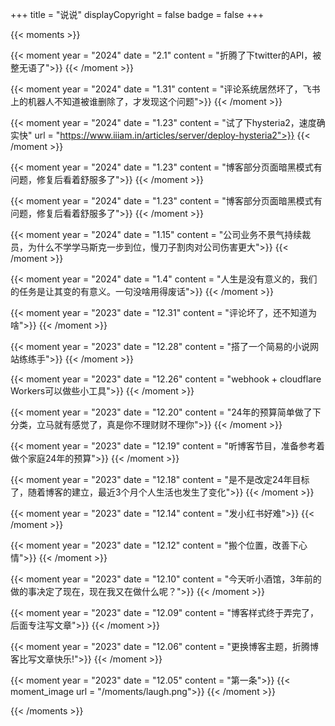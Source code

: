 +++
title = "说说"
displayCopyright = false
badge = false
+++

{{< moments >}}

{{< moment year = "2024" date = "2.1" content = "折腾了下twitter的API，被整无语了">}}
{{< /moment >}}

{{< moment year = "2024" date = "1.31" content = "评论系统居然坏了，飞书上的机器人不知道被谁删除了，才发现这个问题">}}
{{< /moment >}}

{{< moment year = "2024" date = "1.23" content = "试了下hysteria2，速度确实快" url = "https://www.iiiam.in/articles/server/deploy-hysteria2">}}
{{< /moment >}}

{{< moment year = "2024" date = "1.23" content = "博客部分页面暗黑模式有问题，修复后看着舒服多了">}}
{{< /moment >}}

{{< moment year = "2024" date = "1.23" content = "博客部分页面暗黑模式有问题，修复后看着舒服多了">}}
{{< /moment >}}

{{< moment year = "2024" date = "1.15" content = "公司业务不景气持续裁员，为什么不学学马斯克一步到位，慢刀子割肉对公司伤害更大">}}
{{< /moment >}}

{{< moment year = "2024" date = "1.4" content = "人生是没有意义的，我们的任务是让其变的有意义。一句没啥用得废话">}}
{{< /moment >}}

{{< moment year = "2023" date = "12.31" content = "评论坏了，还不知道为啥">}}
{{< /moment >}}

{{< moment year = "2023" date = "12.28" content = "搭了一个简易的小说网站练练手">}}
{{< /moment >}}

{{< moment year = "2023" date = "12.26" content = "webhook + cloudflare Workers可以做些小工具">}}
{{< /moment >}}

{{< moment year = "2023" date = "12.20" content = "24年的预算简单做了下分类，立马就有感觉了，真是你不理财财不理你">}}
{{< /moment >}}

{{< moment year = "2023" date = "12.19" content = "听博客节目，准备参考着做个家庭24年的预算">}}
{{< /moment >}}

{{< moment year = "2023" date = "12.18" content = "是不是改定24年目标了，随着博客的建立，最近3个月个人生活也发生了变化">}}
{{< /moment >}}

{{< moment year = "2023" date = "12.14" content = "发小红书好难">}}
{{< /moment >}}

{{< moment year = "2023" date = "12.12" content = "搬个位置，改善下心情">}}
{{< /moment >}}

{{< moment year = "2023" date = "12.10" content = "今天听小酒馆，3年前的做的事决定了现在，现在我又在做什么呢？">}}
{{< /moment >}}

{{< moment year = "2023" date = "12.09" content = "博客样式终于弄完了，后面专注写文章">}}
{{< /moment >}}

{{< moment year = "2023" date = "12.06" content = "更换博客主题，折腾博客比写文章快乐!">}}
{{< /moment >}}

{{< moment year = "2023" date = "12.05" content = "第一条">}}
{{< moment_image url = "/moments/laugh.png">}}
{{< /moment >}}

{{< /moments >}}
